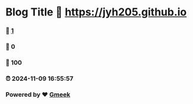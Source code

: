 # Blog Title :link: https://jyh205.github.io 
### :page_facing_up: [1](https://jyh205.github.io/tag.html) 
### :speech_balloon: 0 
### :hibiscus: 100 
### :alarm_clock: 2024-11-09 16:55:57 
### Powered by :heart: [Gmeek](https://github.com/Meekdai/Gmeek)
